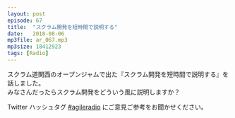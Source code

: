 ```yaml
---
layout: post
episode: 67
title:  "スクラム開発を短時間で説明する"
date:   2018-08-06
mp3file: ar_067.mp3
mp3size: 18412923
tags: [Radio]
---
```


スクラム道関西のオープンジャムで出た『スクラム開発を短時間で説明する』を話しました。  
みなさんだったらスクラム開発をどういう風に説明しますか？  

Twitter ハッシュタグ [#agileradio](https://twitter.com/intent/tweet?hashtags=agileradio) にご意見ご参考をお聞かせください。

